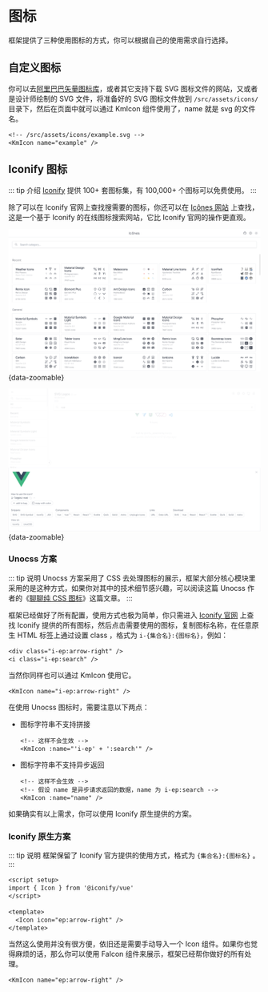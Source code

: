 # 图标

框架提供了三种使用图标的方式，你可以根据自己的使用需求自行选择。

## 自定义图标

你可以去[阿里巴巴矢量图标库](https://www.iconfont.cn/)，或者其它支持下载 SVG 图标文件的网站，又或者是设计师绘制的 SVG 文件，将准备好的 SVG 图标文件放到 `/src/assets/icons/` 目录下，然后在页面中就可以通过 KmIcon 组件使用了，name 就是 svg 的文件名。

```vue
<!-- /src/assets/icons/example.svg -->
<KmIcon name="example" />
```

## Iconify 图标

::: tip 介绍
[Iconify](https://github.com/iconify/iconify) 提供 100+ 套图标集，有 100,000+ 个图标可以免费使用。
:::

除了可以在 Iconify 官网上查找搜需要的图标，你还可以在 [Icônes 网站](https://icones.js.org/) 上查找，这是一个基于 Iconify 的在线图标搜索网站，它比 Iconify 官网的操作更直观。

![](/icones1.png){data-zoomable}

![](/icones2.png){data-zoomable}

### Unocss 方案

::: tip 说明
Unocss 方案采用了 CSS 去处理图标的展示，框架大部分核心模块里采用的是这种方式，如果你对其中的技术细节感兴趣，可以阅读这篇 Unocss 作者的《[聊聊纯 CSS 图标](https://antfu.me/posts/icons-in-pure-css-zh)》这篇文章。
:::

框架已经做好了所有配置，使用方式也极为简单，你只需进入 [Iconify 官网](https://icon-sets.iconify.design/) 上查找 Iconify 提供的所有图标，然后点击需要使用的图标，复制图标名称，在任意原生 HTML 标签上通过设置 class ，格式为 `i-{集合名}:{图标名}`，例如：

```vue
<div class="i-ep:arrow-right" />
<i class="i-ep:search" />
```

当然你同样也可以通过 KmIcon 使用它。

```vue
<KmIcon name="i-ep:arrow-right" />
```

在使用 Unocss 图标时，需要注意以下两点：

- 图标字符串不支持拼接

    ```vue
    <!-- 这样不会生效 -->
    <KmIcon :name="'i-ep' + ':search'" />
    ```

- 图标字符串不支持异步返回

    ```vue
    <!-- 这样不会生效 -->
    <!-- 假设 name 是异步请求返回的数据，name 为 i-ep:search -->
    <KmIcon :name="name" />
    ```

如果确实有以上需求，你可以使用 Iconify 原生提供的方案。

### Iconify 原生方案

::: tip 说明
框架保留了 Iconify 官方提供的使用方式，格式为 `{集合名}:{图标名}` 。
:::

```vue
<script setup>
import { Icon } from '@iconify/vue'
</script>

<template>
  <Icon icon="ep:arrow-right" />
</template>
```

当然这么使用并没有很方便，依旧还是需要手动导入一个 Icon 组件。如果你也觉得麻烦的话，那么你可以使用 FaIcon 组件来展示，框架已经帮你做好的所有处理。

```vue
<KmIcon name="ep:arrow-right" />
```

